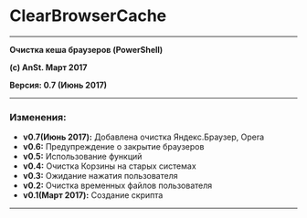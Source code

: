 # ClearBrowserCache
***

**Очистка кеша браузеров (PowerShell)**

**(c) AnSt. Март 2017**

**Версия: 0.7 (Июнь 2017)**

***

### Изменения:
* **v0.7(Июнь 2017):**	Добавлена очистка Яндекс.Браузер, Opera
* **v0.6:**	Предупреждение о закрытие браузеров
* **v0.5:**	Использование функций
* **v0.4:**	Очистка Корзины на старых системах
* **v0.3:**	Ожидание нажатия пользователя
* **v0.2:**	Очистка временных файлов пользователя
* **v0.1(Март 2017):**	Создание скрипта

***
